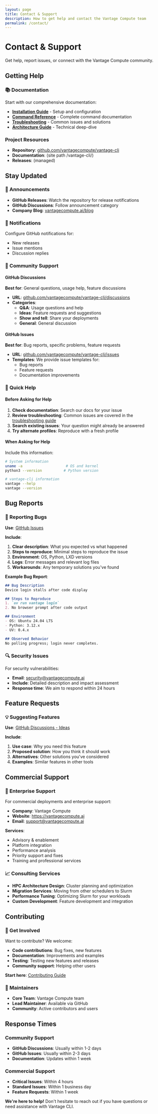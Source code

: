 ```yaml
---
layout: page
title: Contact & Support
description: How to get help and contact the Vantage Compute team
permalink: /contact/
---
```


# Contact & Support

Get help, report issues, or connect with the Vantage Compute community.

## Getting Help

### 📚 Documentation
Start with our comprehensive documentation:

- **[Installation Guide](/vantage-cli/installation/)** - Setup and configuration
- **[Command Reference](/vantage-cli/commands/)** - Complete command documentation
- **[Troubleshooting](/vantage-cli/troubleshooting/)** - Common issues and solutions
- **[Architecture Guide](/vantage-cli/architecture/)** - Technical deep-dive

### Project Resources
- **Repository**: [github.com/vantagecompute/vantage-cli](https://github.com/vantagecompute/vantage-cli)
- **Documentation**: (site path /vantage-cli/)
- **Releases**: (managed)

## Stay Updated

### 📢 Announcements
- **GitHub Releases**: Watch the repository for release notifications
- **GitHub Discussions**: Follow announcement category
- **Company Blog**: [vantagecompute.ai/blog](https://vantagecompute.ai/blog)

### 🔔 Notifications
Configure GitHub notifications for:
- New releases
- Issue mentions
- Discussion replies


### 💬 Community Support

#### GitHub Discussions
**Best for**: General questions, usage help, feature discussions

- **URL**: [github.com/vantagecompute/vantage-cli/discussions](https://github.com/vantagecompute/vantage-clidiscussions)
- **Categories**:
  - **Q&A**: Usage questions and help
  - **Ideas**: Feature requests and suggestions
  - **Show and tell**: Share your deployments
  - **General**: General discussion

#### GitHub Issues
**Best for**: Bug reports, specific problems, feature requests

- **URL**: [github.com/vantagecompute/vantage-cli/issues](https://github.com/vantagecompute/vantage-cli/issues)
- **Templates**: We provide issue templates for:
  - Bug reports
  - Feature requests
  - Documentation improvements

### 🚀 Quick Help

#### Before Asking for Help

1. **Check documentation**: Search our docs for your issue
2. **Review troubleshooting**: Common issues are covered in the [troubleshooting guide](/vantage-cli/troubleshooting/)
3. **Search existing issues**: Your question might already be answered
4. **Try alternate profiles**: Reproduce with a fresh profile

#### When Asking for Help

Include this information:

```bash
# System information
uname -a                    # OS and kernel
python3 --version          # Python version

# vantage-cli information
vantage --help
vantage --version
```

## Bug Reports

### 🐛 Reporting Bugs

**Use**: [GitHub Issues](https://github.com/vantagecompute/vantage-cli/issues/new/choose)

**Include**:

1. **Clear description**: What you expected vs what happened
2. **Steps to reproduce**: Minimal steps to reproduce the issue
3. **Environment**: OS, Python, LXD versions
4. **Logs**: Error messages and relevant log files
5. **Workarounds**: Any temporary solutions you've found

**Example Bug Report**:

```markdown
## Bug Description
Device login stalls after code display

## Steps to Reproduce
1. `uv run vantage login`
2. No browser prompt after code output

## Environment
- OS: Ubuntu 24.04 LTS
- Python: 3.12.x
- UV: 0.4.x

## Observed Behavior
No polling progress; login never completes.
```

### 🔍 Security Issues

For security vulnerabilities:
- **Email**: security@vantagecompute.ai
- **Include**: Detailed description and impact assessment
- **Response time**: We aim to respond within 24 hours

## Feature Requests

### 💡 Suggesting Features

**Use**: [GitHub Discussions - Ideas](https://github.com/vantagecompute/vantage-cli/discussions/categories/ideas)

**Include**:

1. **Use case**: Why you need this feature
2. **Proposed solution**: How you think it should work
3. **Alternatives**: Other solutions you've considered
4. **Examples**: Similar features in other tools

## Commercial Support

### 🏢 Enterprise Support

For commercial deployments and enterprise support:

- **Company**: Vantage Compute
- **Website**: https://vantagecompute.ai
- **Email**: support@vantagecompute.ai

**Services**:

- Advisory & enablement
- Platform integration
- Performance analysis
- Priority support and fixes
- Training and professional services

### 📈 Consulting Services

- **HPC Architecture Design**: Cluster planning and optimization
- **Migration Services**: Moving from other schedulers to Slurm
- **Performance Tuning**: Optimizing Slurm for your workloads
- **Custom Development**: Feature development and integration

## Contributing

### 🤝 Get Involved

Want to contribute? We welcome:
- **Code contributions**: Bug fixes, new features
- **Documentation**: Improvements and examples
- **Testing**: Testing new features and releases
- **Community support**: Helping other users

**Start here**: [Contributing Guide](/vantage-cli/contributing/)

### 👥 Maintainers

- **Core Team**: Vantage Compute team
- **Lead Maintainer**: Available via GitHub
- **Community**: Active contributors and users

## Response Times

### Community Support

- **GitHub Discussions**: Usually within 1-2 days
- **GitHub Issues**: Usually within 2-3 days
- **Documentation**: Updates within 1 week

### Commercial Support

- **Critical Issues**: Within 4 hours
- **Standard Issues**: Within 1 business day
- **Feature Requests**: Within 1 week

**We're here to help!** Don't hesitate to reach out if you have questions or need assistance with Vantage CLI.
